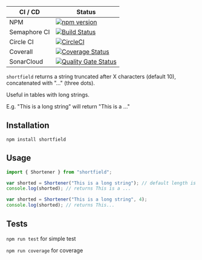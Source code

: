 | CI / CD | Status |
| ------- | ------ |
| NPM | [![npm version](https://badge.fury.io/js/shortfield.svg)](https://badge.fury.io/js/shortfield) |
| Semaphore CI | [![Build Status](https://sineverba.semaphoreci.com/badges/npm-pkg-shortfield/branches/master.svg)](https://sineverba.semaphoreci.com/projects/npm-pkg-shortfield) |
| Circle CI | [![CircleCI](https://circleci.com/gh/sineverba/npm-pkg-shortfield.svg?style=svg)](https://circleci.com/gh/sineverba/npm-pkg-shortfield) |
| Coverall | [![Coverage Status](https://coveralls.io/repos/github/sineverba/npm-pkg-shortfield/badge.svg?branch=master)](https://coveralls.io/github/sineverba/npm-pkg-shortfield?branch=master) |
| SonarCloud | [![Quality Gate Status](https://sonarcloud.io/api/project_badges/measure?project=npm-pkg-shortfield&metric=alert_status)](https://sonarcloud.io/dashboard?id=npm-pkg-shortfield) |

`shortfield` returns a string truncated after X characters (default 10), concatenated with "..." (three dots).

Useful in tables with long strings.

E.g. "This is a long string" will return "This is a ..."

## Installation
`npm install shortfield`

## Usage

```js
import { Shortener } from "shortfield";

var shorted = Shortener("This is a long string"); // default length is 10
console.log(shorted); // returns This is a ...

var shorted = Shortener("This is a long string", 4);
console.log(shorted); // returns This...
```

## Tests

`npm run test` for simple test

`npm run coverage` for coverage

